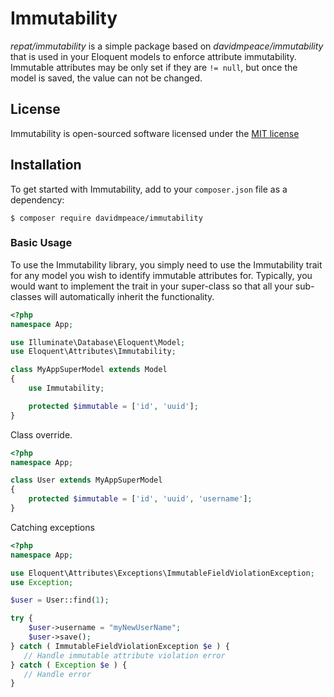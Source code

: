 # Immutability

*repat/immutability* is a simple package based on *davidmpeace/immutability* that is used in your Eloquent models to enforce attribute immutability.  Immutable attributes may be only set if they are `!= null`, but once the model is saved, the value can not be changed.

## License

Immutability is open-sourced software licensed under the [MIT license](http://opensource.org/licenses/MIT)

## Installation

To get started with Immutability, add to your `composer.json` file as a dependency:

`$ composer require davidmpeace/immutability`

### Basic Usage

To use the Immutability library, you simply need to use the Immutability trait for any model you wish to identify immutable attributes for.  Typically, you would want to implement the trait in your super-class so that all your sub-classes will automatically inherit the functionality.

```php
<?php
namespace App;

use Illuminate\Database\Eloquent\Model;
use Eloquent\Attributes\Immutability;

class MyAppSuperModel extends Model
{
    use Immutability;

    protected $immutable = ['id', 'uuid'];
}
```

Class override.

```php
<?php
namespace App;

class User extends MyAppSuperModel
{
    protected $immutable = ['id', 'uuid', 'username'];
}
```

Catching exceptions

```php
<?php
namespace App;

use Eloquent\Attributes\Exceptions\ImmutableFieldViolationException;
use Exception;

$user = User::find(1);

try {
    $user->username = "myNewUserName";
    $user->save();
} catch ( ImmutableFieldViolationException $e ) {
   // Handle immutable attribute violation error
} catch ( Exception $e ) {
   // Handle error
}
```
